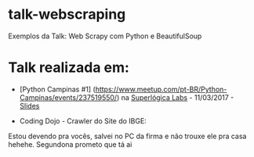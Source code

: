# talk-webscraping
Exemplos da Talk: Web Scrapy com Python e BeautifulSoup 

# Talk realizada em:
* [Python Campinas #1] (https://www.meetup.com/pt-BR/Python-Campinas/events/237519550/)  na [Superlógica Labs](http://labs.superlogica.com) - 11/03/2017 - [Slides](https://www.slideshare.net/MatheusFidelis1/web-scraping-com-python-73067643)

* Coding Dojo - Crawler do Site do IBGE:
 
 Estou devendo pra vocês, salvei no PC da firma e não trouxe ele pra casa hehehe. Segundona prometo que tá ai 
 
 
